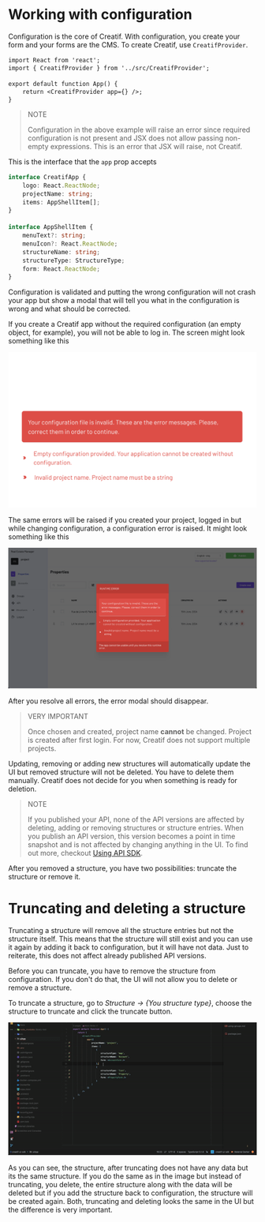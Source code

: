 # Working with configuration

Configuration is the core of Creatif. With configuration, you create your
form and your forms are the CMS. To create Creatif, use `CreatifProvider`.

```tsx
import React from 'react';
import { CreatifProvider } from '../src/CreatifProvider';

export default function App() {
    return <CreatifProvider app={} />;
}
```

> NOTE
>
> Configuration in the above example will raise an error since
> required configuration is not present and JSX does not allow
> passing non-empty expressions. This is an error that JSX will
> raise, not Creatif.

This is the interface that the `app` prop accepts

```ts
interface CreatifApp {
    logo: React.ReactNode;
    projectName: string;
    items: AppShellItem[];
}

interface AppShellItem {
    menuText?: string;
    menuIcon?: React.ReactNode;
    structureName: string;
    structureType: StructureType;
    form: React.ReactNode;
}
```

Configuration is validated and putting the wrong configuration will not crash
your app but show a modal that will tell you what in the configuration is wrong
and what should be corrected.

If you create a Creatif app without the required configuration (an empty object, for example),
you will not be able to log in. The screen might look something like this

![Configuration error on login screen](_images/configuration_login_config_error_screen.png 'Configuration error on login screen')

The same errors will be raised if you created your project, logged in but while changing configuration,
a configuration error is raised. It might look something like this

![Configuration runtime error](_images/configuration_runtime_error.png 'Configuration runtime error')

After you resolve all errors, the error modal should disappear.

> VERY IMPORTANT
> 
> Once chosen and created, project name **cannot** be changed. Project is created
> after first login. For now, Creatif does not support multiple projects.

Updating, removing or adding new structures will automatically update the UI but removed
structure will not be deleted. You have to delete them manually. Creatif does not decide
for you when something is ready for deletion. 

> NOTE
> 
> If you published your API, none of the API versions are affected by deleting, adding or removing
> structures or structure entries. When you publish an API version, this version
> becomes a point in time snapshot and is not affected by changing anything in the UI.
> To find out more, checkout [Using API SDK](using-api-sdk). 

After you removed a structure, you have two possibilities: truncate the structure or remove it.

# Truncating and deleting a structure

Truncating a structure will remove all the structure entries but not the structure
itself. This means that the structure will still exist and you can use it again by adding
it back to configuration, but it will have not data. Just to reiterate, this does not affect
already published API versions. 

Before you can truncate, you have to remove the structure from configuration. If you don't do that,
the UI will not allow you to delete or remove a structure.

To truncate a structure, go to _Structure -> {You structure type}_, choose the structure to truncate and
click the truncate button.

![Truncating a structure](_images/configuration_truncate_structure.gif 'Truncating a structure')

As you can see, the structure, after truncating does not have any data but its the same structure.
If you do the same as in the image but instead of truncating, you delete, the entire structure along with the
data will be deleted but if you add the structure back to configuration, the structure will be 
created again. Both, truncating and deleting looks the same in the UI but the difference is very important.




